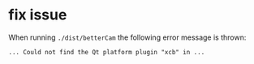# fix issue

When running `./dist/betterCam` the following error message is thrown:

```
... Could not find the Qt platform plugin "xcb" in ...
```
